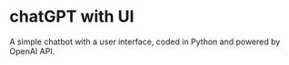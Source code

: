 # chatGPT with UI
 A simple chatbot with a user interface, coded in Python and powered by OpenAI API.
